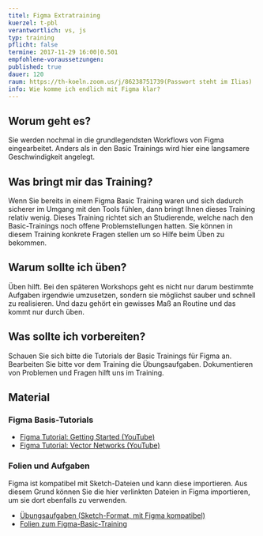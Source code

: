 ```yaml
---
titel: Figma Extratraining
kuerzel: t-pbl
verantwortlich: vs, js
typ: training
pflicht: false
termine: 2017-11-29 16:00|0.501
empfohlene-voraussetzungen:
published: true
dauer: 120
raum: https://th-koeln.zoom.us/j/86238751739(Passwort steht im Ilias)
info: Wie komme ich endlich mit Figma klar?
---
```


## Worum geht es?

Sie werden nochmal in die grundlegendsten Workflows von Figma eingearbeitet. Anders als in den Basic Trainings wird hier eine langsamere Geschwindigkeit angelegt.


## Was bringt mir das Training?

Wenn Sie bereits in einem Figma Basic Training waren und sich dadurch sicherer im Umgang mit den Tools fühlen, dann bringt Ihnen dieses Training relativ wenig. Dieses Training richtet sich an Studierende, welche nach den Basic-Trainings noch offene Problemstellungen hatten. Sie können in diesem Training konkrete Fragen stellen um so Hilfe beim Üben zu bekommen.

## Warum sollte ich üben?

Üben hilft. Bei den späteren Workshops geht es nicht nur darum bestimmte Aufgaben irgendwie umzusetzen, sondern sie möglichst sauber und schnell zu realisieren. Und dazu gehört ein gewisses Maß an Routine und das kommt nur durch üben.

## Was sollte ich vorbereiten?

Schauen Sie sich bitte die Tutorials der Basic Trainings für Figma an. Bearbeiten Sie bitte vor dem Training die Übungsaufgaben. Dokumentieren von Problemen und Fragen hilft uns im Training.

## Material

### Figma Basis-Tutorials
- [Figma Tutorial: Getting Started (YouTube)](https://www.youtube.com/watch?v=RFi7wQHUP0c)
- [Figma Tutorial: Vector Networks (YouTube)](https://www.youtube.com/watch?v=b-xDRjf5B-8)

### Folien und Aufgaben
Figma ist kompatibel mit Sketch-Dateien und kann diese importieren. Aus diesem Grund können Sie die hier verlinkten Dateien in Figma importieren, um sie dort ebenfalls zu verwenden.
- [Übungsaufgaben (Sketch-Format, mit Figma kompatibel)](../../download/training-sketch-basics/Sketch_Training_GdvK_SS_17_v2.zip)
- [Folien zum Figma-Basic-Training](../../download/training-figma-basics/Figma_Basics_Training_Folien.pdf)
